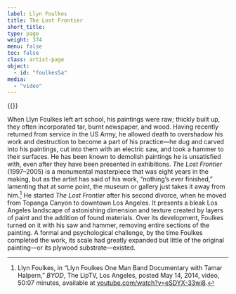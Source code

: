 ```yaml
---
label: Llyn Foulkes
title: The Lost Frontier
short_title:
type: page
weight: 374
menu: false
toc: false
class: artist-page
object:
  - id: "foulkes5a"
media:
  - "video"
---
```

{{<q-figure id="foulkes5a">}}

When Llyn Foulkes left art school, his paintings were raw; thickly built up, they often incorporated tar, burnt newspaper, and wood. Having recently returned from service in the US Army, he allowed death to overshadow his work and destruction to become a part of his practice—he dug and carved into his paintings, cut into them with an electric saw, and took a hammer to their surfaces. He has been known to demolish paintings he is unsatisfied with, even after they have been presented in exhibitions. *The Lost Frontier* (1997–2005) is a monumental masterpiece that was eight years in the making, but as the artist has said of his work, “nothing’s ever finished,” lamenting that at some point, the museum or gallery just takes it away from him.[^1] He started *The Lost Frontier* after his second divorce, when he moved from Topanga Canyon to downtown Los Angeles. It presents a bleak Los Angeles landscape of astonishing dimension and texture created by layers of paint and the addition of found materials. Over its development, Foulkes turned on it with his saw and hammer, removing entire sections of the painting. A formal and psychological challenge, by the time Foulkes completed the work, its scale had greatly expanded but little of the original painting—or its plywood substrate—existed.

[^1]: Llyn Foulkes, in “Llyn Foulkes One Man Band Documentary with Tamar Halpern,” *BYOD*, The LipTV, Los Angeles, posted May 14, 2014, video, 50:07 minutes, available at [youtube.com/watch?v=eSDYX-33wi8](https://www.youtube.com/watch?v=eSDYX-33wi8).
